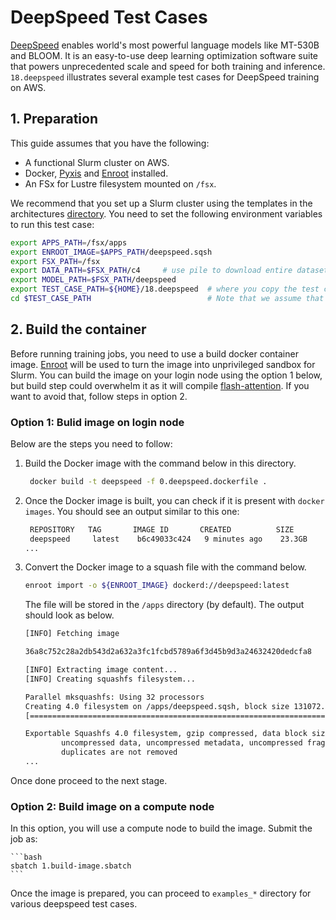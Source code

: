 # DeepSpeed Test Cases <!-- omit in toc -->

[DeepSpeed](https://github.com/microsoft/DeepSpeed) enables world's most powerful language models like MT-530B and BLOOM. It is an easy-to-use deep learning optimization software suite that powers unprecedented scale and speed for both training and inference. `18.deepspeed` illustrates several example test cases for DeepSpeed training on AWS. 

## 1. Preparation

This guide assumes that you have the following:

* A functional Slurm cluster on AWS.
* Docker, [Pyxis](https://github.com/NVIDIA/pyxis) and [Enroot](https://github.com/NVIDIA/enroot) installed.
* An FSx for Lustre filesystem mounted on `/fsx`.

We recommend that you set up a Slurm cluster using the templates in the architectures [directory](../../1.architectures). You need to set the following environment variables to run this test case:

```bash
export APPS_PATH=/fsx/apps
export ENROOT_IMAGE=$APPS_PATH/deepspeed.sqsh
export FSX_PATH=/fsx
export DATA_PATH=$FSX_PATH/c4     # use pile to download entire dataset (see 4. Data preparation)
export MODEL_PATH=$FSX_PATH/deepspeed
export TEST_CASE_PATH=${HOME}/18.deepspeed  # where you copy the test case or set to your test case path
cd $TEST_CASE_PATH                          # Note that we assume that you are here during the following command executions
```



## 2. Build the container

Before running training jobs, you need to use a build docker container image. [Enroot](https://github.com/NVIDIA/enroot) will be used to turn the image into unprivileged sandbox for Slurm. 
You can build the image on your login node using the option 1 below, but build step could overwhelm it as it will compile [flash-attention](https://github.com/Dao-AILab/flash-attention).
If you want to avoid that, follow steps in option 2.

### Option 1: Bulid image on login node

Below are the steps you need to follow:


1. Build the Docker image with the command below in this directory.

   ```bash
    docker build -t deepspeed -f 0.deepspeed.dockerfile .
   ```


2. Once the Docker image is built, you can check if it is present with `docker images`. You should see an output similar to this one:

   ```bash
    REPOSITORY   TAG       IMAGE ID       CREATED          SIZE
    deepspeed     latest    b6c49033c424   9 minutes ago    23.3GB
   ...
   ```

3. Convert the Docker image to a squash file with the command below.

   ```bash
   enroot import -o ${ENROOT_IMAGE} dockerd://deepspeed:latest
   ```

   The file will be stored in the `/apps` directory (by default). The output should look as below.

    ```bash
    [INFO] Fetching image

    36a8c752c28a2db543d2a632a3fc1fcbd5789a6f3d45b9d3a24632420dedcfa8

    [INFO] Extracting image content...
    [INFO] Creating squashfs filesystem...

    Parallel mksquashfs: Using 32 processors
    Creating 4.0 filesystem on /apps/deepspeed.sqsh, block size 131072.
    [========================================================================================================================================================================================================================-] 291068/291068 100%

    Exportable Squashfs 4.0 filesystem, gzip compressed, data block size 131072
            uncompressed data, uncompressed metadata, uncompressed fragments, uncompressed xattrs
            duplicates are not removed
    ...
    ```

Once done proceed to the next stage.

### Option 2: Build image on a compute node

In this option, you will use a compute node to build the image. Submit the job as:

    ```bash
    sbatch 1.build-image.sbatch
    ```


Once the image is prepared, you can proceed to `examples_*` directory for various deepspeed test cases.